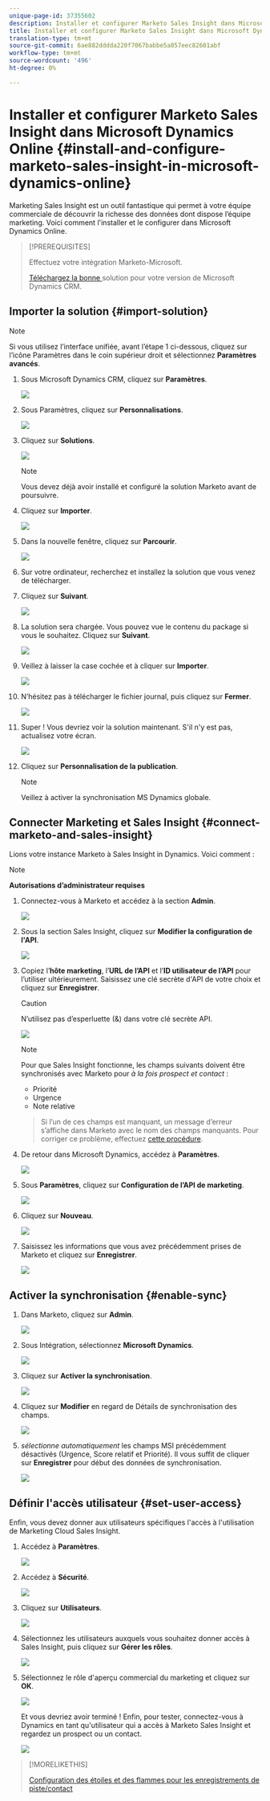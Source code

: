 ```yaml
---
unique-page-id: 37355602
description: Installer et configurer Marketo Sales Insight dans Microsoft Dynamics Online - Marketo Docs - Documentation sur les produits
title: Installer et configurer Marketo Sales Insight dans Microsoft Dynamics Online
translation-type: tm+mt
source-git-commit: 6ae882dddda220f7067babbe5a057eec82601abf
workflow-type: tm+mt
source-wordcount: '496'
ht-degree: 0%

---
```



# Installer et configurer Marketo Sales Insight dans Microsoft Dynamics Online {#install-and-configure-marketo-sales-insight-in-microsoft-dynamics-online}

Marketing Sales Insight est un outil fantastique qui permet à votre équipe commerciale de découvrir la richesse des données dont dispose l’équipe marketing. Voici comment l&#39;installer et le configurer dans Microsoft Dynamics Online.

>[!PREREQUISITES]
>
>Effectuez votre intégration Marketo-Microsoft.
>
>[Téléchargez la bonne ](/help/marketo/product-docs/marketo-sales-insight/msi-for-microsoft-dynamics/installing/download-the-marketo-sales-insight-solution-for-microsoft-dynamics.md) solution pour votre version de Microsoft Dynamics CRM.

## Importer la solution {#import-solution}

>[!NOTE]
>
>Si vous utilisez l’interface unifiée, avant l’étape 1 ci-dessous, cliquez sur l’icône Paramètres dans le coin supérieur droit et sélectionnez **Paramètres avancés**.

1. Sous Microsoft Dynamics CRM, cliquez sur **Paramètres**.

   ![](assets/image2014-12-12-9-3a4-3a56-1.png)

1. Sous Paramètres, cliquez sur **Personnalisations**.

   ![](assets/image2015-4-29-14-3a22-3a1-1.png)

1. Cliquez sur **Solutions**.

   ![](assets/image2014-12-12-9-3a5-3a17-1.png)

   >[!NOTE]
   >
   >Vous devez déjà avoir installé et configuré la solution Marketo avant de poursuivre.

1. Cliquez sur **Importer**.

   ![](assets/image2014-12-12-9-3a5-3a27-1.png)

1. Dans la nouvelle fenêtre, cliquez sur **Parcourir**.

   ![](assets/image2014-12-12-9-3a5-3a36-1.png)

1. Sur votre ordinateur, recherchez et installez la solution que vous venez de télécharger.

1. Cliquez sur **Suivant**.

   ![](assets/seven.png)

1. La solution sera chargée. Vous pouvez vue le contenu du package si vous le souhaitez. Cliquez sur **Suivant**.

   ![](assets/image2014-12-12-9-3a6-3a10-1.png)

1. Veillez à laisser la case cochée et à cliquer sur **Importer**.

   ![](assets/image2014-12-12-9-3a6-3a19-1.png)

1. N’hésitez pas à télécharger le fichier journal, puis cliquez sur **Fermer**.

   ![](assets/image2014-12-12-9-3a6-3a29-1.png)

1. Super ! Vous devriez voir la solution maintenant. S&#39;il n&#39;y est pas, actualisez votre écran.

   ![](assets/eleven.png)

1. Cliquez sur **Personnalisation de la publication**.

   >[!NOTE]
   >
   >Veillez à activer la synchronisation MS Dynamics globale.

## Connecter Marketing et Sales Insight {#connect-marketo-and-sales-insight}

Lions votre instance Marketo à Sales Insight in Dynamics. Voici comment :

>[!NOTE]
>
>**Autorisations d’administrateur requises**

1. Connectez-vous à Marketo et accédez à la section **Admin**.

   ![](assets/image2014-12-12-9-3a6-3a50-1.png)

1. Sous la section Sales Insight, cliquez sur **Modifier la configuration de l&#39;API**.

   ![](assets/image2014-12-12-9-3a7-3a0-1.png)

1. Copiez l’**hôte marketing**, l’**URL de l’API** et l’**ID utilisateur de l’API** pour l’utiliser ultérieurement. Saisissez une clé secrète d&#39;API de votre choix et cliquez sur **Enregistrer**.

   >[!CAUTION]
   >
   >N’utilisez pas d’esperluette (&amp;) dans votre clé secrète API.

   ![](assets/image2014-12-12-9-3a7-3a9-1.png)

   >[!NOTE]
   >
   >Pour que Sales Insight fonctionne, les champs suivants doivent être synchronisés avec Marketo pour _à la fois prospect et contact_ :
   >
   >* Priorité
   >* Urgence
   >* Note relative

   >
   >Si l’un de ces champs est manquant, un message d’erreur s’affiche dans Marketo avec le nom des champs manquants. Pour corriger ce problème, effectuez [cette procédure](/help/marketo/product-docs/marketo-sales-insight/msi-for-microsoft-dynamics/setting-up-and-using/required-fields-for-syncing-marketo-with-dynamics.md).

1. De retour dans Microsoft Dynamics, accédez à **Paramètres**.

   ![](assets/image2014-12-12-9-3a7-3a25-1.png)

1. Sous **Paramètres**, cliquez sur **Configuration de l’API de marketing**.

   ![](assets/image2014-12-12-9-3a7-3a34-1.png)

1. Cliquez sur **Nouveau**.

   ![](assets/image2014-12-12-9-3a8-3a8-1.png)

1. Saisissez les informations que vous avez précédemment prises de Marketo et cliquez sur **Enregistrer**.

   ![](assets/image2014-12-12-9-3a8-3a17-1.png)

## Activer la synchronisation {#enable-sync}

1. Dans Marketo, cliquez sur **Admin**.

   ![](assets/enable-one.png)

1. Sous Intégration, sélectionnez **Microsoft Dynamics**.

   ![](assets/enable-two.png)

1. Cliquez sur **Activer la synchronisation**.

   ![](assets/enable-three.png)

1. Cliquez sur **Modifier** en regard de Détails de synchronisation des champs.

   ![](assets/enable-four.png)

1. _sélectionne automatiquement_ les champs MSI précédemment désactivés (Urgence, Score relatif et Priorité). Il vous suffit de cliquer sur **Enregistrer** pour début des données de synchronisation.

   ![](assets/enable-five.png)

## Définir l&#39;accès utilisateur {#set-user-access}

Enfin, vous devez donner aux utilisateurs spécifiques l&#39;accès à l&#39;utilisation de Marketing Cloud Sales Insight.

1. Accédez à **Paramètres**.

   ![](assets/image2014-12-12-9-3a8-3a34-1.png)

1. Accédez à **Sécurité**.

   ![](assets/image2015-4-29-14-3a56-3a33-1.png)

1. Cliquez sur **Utilisateurs**.

   ![](assets/image2015-4-29-14-3a57-3a46-1.png)

1. Sélectionnez les utilisateurs auxquels vous souhaitez donner accès à Sales Insight, puis cliquez sur **Gérer les rôles**.

   ![](assets/image2015-4-29-14-3a59-3a31-1.png)

1. Sélectionnez le rôle d&#39;aperçu commercial du marketing et cliquez sur **OK**.

   ![](assets/image2014-12-12-9-3a9-3a22-1.png)

   Et vous devriez avoir terminé ! Enfin, pour tester, connectez-vous à Dynamics en tant qu&#39;utilisateur qui a accès à Marketo Sales Insight et regardez un prospect ou un contact.

   ![](assets/image2015-4-29-15-3a2-3a27-1.png)

>[!MORELIKETHIS]
>
>[Configuration des étoiles et des flammes pour les enregistrements de piste/contact](/help/marketo/product-docs/marketo-sales-insight/msi-for-microsoft-dynamics/setting-up-and-using/setting-up-stars-and-flames-for-lead-contact-records.md)
